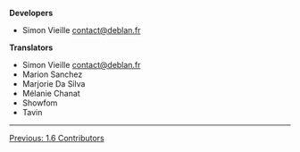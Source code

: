 **Developers**

* Simon Vieille <contact@deblan.fr>

**Translators**

* Simon Vieille <contact@deblan.fr>
* Marion Sanchez
* Marjorie Da Silva
* Mélanie Chanat
* Showfom
* Tavin

---

[Previous: 1.6 Contributors](https://gitnet.fr/deblan/gist/wiki/1.6+Contributors)